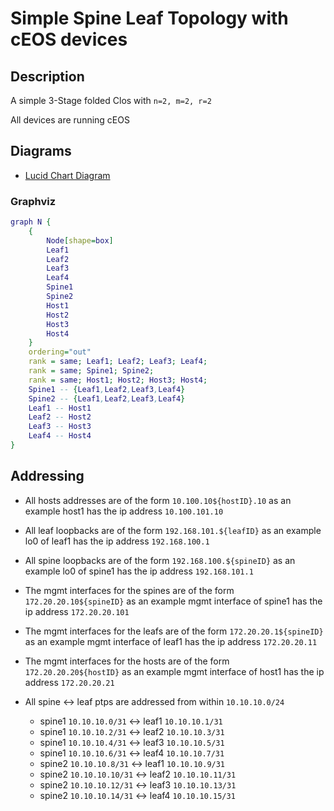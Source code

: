 # Simple Spine Leaf Topology with cEOS devices

## Description

A simple 3-Stage folded Clos with `n=2, m=2, r=2`

All devices are running cEOS

## Diagrams

- [Lucid Chart Diagram](https://lucid.app/lucidchart/1de2a0f8-320f-4f69-bb09-9a213a4995e5/edit?invitationId=inv_465ef07e-1b24-41a4-befe-8a53ac5e2a7c)

### Graphviz

```dot
graph N {
    {
        Node[shape=box]
        Leaf1
        Leaf2
        Leaf3
        Leaf4
        Spine1
        Spine2
        Host1
        Host2
        Host3
        Host4
    }
    ordering="out"
    rank = same; Leaf1; Leaf2; Leaf3; Leaf4;
    rank = same; Spine1; Spine2;
    rank = same; Host1; Host2; Host3; Host4;
    Spine1 -- {Leaf1,Leaf2,Leaf3,Leaf4}
    Spine2 -- {Leaf1,Leaf2,Leaf3,Leaf4}
    Leaf1 -- Host1
    Leaf2 -- Host2
    Leaf3 -- Host3
    Leaf4 -- Host4
}
```


## Addressing 

- All hosts addresses are of the form `10.100.10${hostID}.10` as an example host1 has the ip address `10.100.101.10`
- All leaf loopbacks are of the form `192.168.101.${leafID}` as an example lo0 of leaf1 has the ip address `192.168.100.1`
- All spine loopbacks are of the form `192.168.100.${spineID}` as an example lo0 of spine1 has the ip address `192.168.101.1`
- The mgmt interfaces for the spines are of the form `172.20.20.10${spineID}` as an example mgmt interface of spine1 has the ip address `172.20.20.101`
- The mgmt interfaces for the leafs are of the form `172.20.20.1${spineID}` as an example mgmt interface of leaf1 has the ip address `172.20.20.11`
- The mgmt interfaces for the hosts are of the form `172.20.20.20${hostID}` as an example mgmt interface of host1 has the ip address `172.20.20.21`

- All spine <-> leaf ptps are addressed from within `10.10.10.0/24`
    - spine1 `10.10.10.0/31` <-> leaf1 `10.10.10.1/31`
    - spine1 `10.10.10.2/31` <-> leaf2 `10.10.10.3/31`
    - spine1 `10.10.10.4/31` <-> leaf3 `10.10.10.5/31`
    - spine1 `10.10.10.6/31` <-> leaf4 `10.10.10.7/31`
    - spine2 `10.10.10.8/31` <-> leaf1 `10.10.10.9/31`
    - spine2 `10.10.10.10/31` <-> leaf2 `10.10.10.11/31`
    - spine2 `10.10.10.12/31` <-> leaf3 `10.10.10.13/31`
    - spine2 `10.10.10.14/31` <-> leaf4 `10.10.10.15/31`
